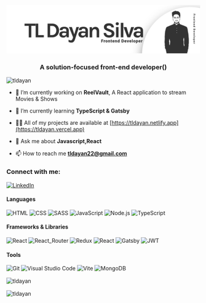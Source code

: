 ![Master Head](https://raw.githubusercontent.com/tldayan/tldayan/main/UVS9UPhLVbjL_1584_396.png)

<h3 align="center">A solution-focused front-end developer()</h3>

<p align="left"> <img src="https://komarev.com/ghpvc/?username=tldayan&label=Profile%20views&color=000000&style=flat" alt="tldayan" /> </p>

- 🔭 I’m currently working on <strong>ReelVault</strong>, A React application to stream Movies & Shows

- 🌱 I’m currently learning **TypeScript & Gatsby**

- 👨‍💻 All of my projects are available at [https://tldayan.netlify.app](https://tldayan.vercel.app)

- 💬 Ask me about **Javascript,React**

- 📫 How to reach me **tldayan22@gmail.com**

<h3 align="left">Connect with me:</h3>
<a href="https://www.linkedin.com/in/tldayan">
    <img alt="LinkedIn" src="https://img.shields.io/badge/LinkedIn-0077B5.svg?logo=linkedin&logoColor=white">
  </a>

#### Languages

<p>
  <img alt="HTML" src="https://img.shields.io/badge/HTML-E34F26.svg?logo=html5&logoColor=white">
  <img alt="CSS" src="https://img.shields.io/badge/CSS-1572B6.svg?logo=css3&logoColor=white">
  <img alt="SASS" src="https://img.shields.io/badge/Sass-hotpink.svg?logo=SASS&logoColor=white">
  <img alt="JavaScript" src="https://img.shields.io/badge/JavaScript-fcdc00.svg?logo=javascript&logoColor=black">
  <img alt="Node.js" src="https://img.shields.io/badge/Node.js-339933.svg?logo=node.js&logoColor=white">
  <img alt="TypeScript" src="https://img.shields.io/badge/TypeScript-3178C6.svg?logo=typescript&logoColor=white">


</p>

#### Frameworks & Libraries

<p>
  <img alt="React" src="https://img.shields.io/badge/-ReactJs-61DAFB?logo=react&logoColor=white&style=flat">
    <img alt="React_Router" src="https://img.shields.io/badge/-React%20Router-CA4245?logo=react-router&logoColor=white&style=flat">
    <img alt="Redux" src="https://img.shields.io/badge/-Redux-764ABC?logo=redux&logoColor=white&style=flat">
    <img alt="React" src="https://img.shields.io/badge/Bootstrap-563D7C.svg?logo=bootstrap&logoColor=white">
    <img alt="Gatsby" src="https://img.shields.io/badge/Gatsby-663399.svg?logo=gatsby&logoColor=white">
    <img alt="JWT" src="https://img.shields.io/badge/JWT-000000.svg?logo=json-web-tokens&logoColor=white">
</p>

#### Tools

<p>
  <img alt="Git" src="https://img.shields.io/badge/Git-F05033.svg?logo=git&logoColor=white">
  <img alt="Visual Studio Code" src="https://img.shields.io/badge/Visual%20Studio%20Code-0078d7.svg?logo=visual-studio-code&logoColor=white">
  <img alt="Vite" src="https://img.shields.io/badge/Vite-646CFF.svg?logo=vite&logoColor=white">
  <img alt="MongoDB" src="https://img.shields.io/badge/MongoDB-47A248.svg?logo=mongodb&logoColor=white">
</p>


<p><img align="center" src="https://github-readme-stats.vercel.app/api/top-langs?username=tldayan&show_icons=true&theme=dark&locale=en&layout=compact" alt="tldayan" /></p>

<p><img align="center" src="https://github-readme-streak-stats.herokuapp.com/?user=tldayan&theme=dark" alt="tldayan" /></p>
